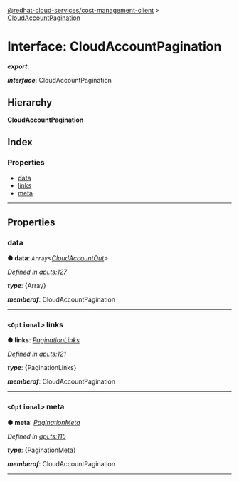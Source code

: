 [@redhat-cloud-services/cost-management-client](../README.md) > [CloudAccountPagination](../interfaces/cloudaccountpagination.md)

# Interface: CloudAccountPagination

*__export__*: 

*__interface__*: CloudAccountPagination

## Hierarchy

**CloudAccountPagination**

## Index

### Properties

* [data](cloudaccountpagination.md#data)
* [links](cloudaccountpagination.md#links)
* [meta](cloudaccountpagination.md#meta)

---

## Properties

<a id="data"></a>

###  data

**● data**: *`Array`<[CloudAccountOut](cloudaccountout.md)>*

*Defined in [api.ts:127](https://github.com/RedHatInsights/javascript-clients/blob/master/packages/cost-management/api.ts#L127)*

*__type__*: {Array}

*__memberof__*: CloudAccountPagination

___
<a id="links"></a>

### `<Optional>` links

**● links**: *[PaginationLinks](paginationlinks.md)*

*Defined in [api.ts:121](https://github.com/RedHatInsights/javascript-clients/blob/master/packages/cost-management/api.ts#L121)*

*__type__*: {PaginationLinks}

*__memberof__*: CloudAccountPagination

___
<a id="meta"></a>

### `<Optional>` meta

**● meta**: *[PaginationMeta](paginationmeta.md)*

*Defined in [api.ts:115](https://github.com/RedHatInsights/javascript-clients/blob/master/packages/cost-management/api.ts#L115)*

*__type__*: {PaginationMeta}

*__memberof__*: CloudAccountPagination

___

